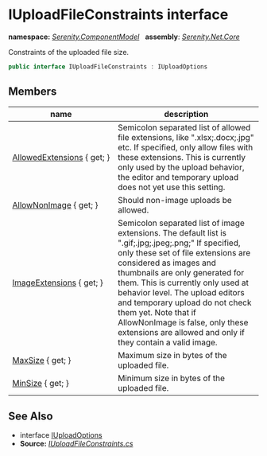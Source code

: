 # IUploadFileConstraints interface
**namespace:** *[Serenity.ComponentModel](../README.md#serenity.componentmodel-namespace)*   **assembly**: *[Serenity.Net.Core](../README.md)*

Constraints of the uploaded file size.

```csharp
public interface IUploadFileConstraints : IUploadOptions
```

## Members

| name | description |
| --- | --- |
| [AllowedExtensions](IUploadFileConstraints/AllowedExtensions.md) { get; } | Semicolon separated list of allowed file extensions, like ".xlsx;.docx;.jpg" etc. If specified, only allow files with these extensions. This is currently only used by the upload behavior, the editor and temporary upload does not yet use this setting. |
| [AllowNonImage](IUploadFileConstraints/AllowNonImage.md) { get; } | Should non-image uploads be allowed. |
| [ImageExtensions](IUploadFileConstraints/ImageExtensions.md) { get; } | Semicolon separated list of image extensions. The default list is ".gif;.jpg;.jpeg;.png;" If specified, only these set of file extensions are considered as images and thumbnails are only generated for them. This is currently only used at behavior level. The upload editors and temporary upload do not check them yet. Note that if AllowNonImage is false, only these extensions are allowed and only if they contain a valid image. |
| [MaxSize](IUploadFileConstraints/MaxSize.md) { get; } | Maximum size in bytes of the uploaded file. |
| [MinSize](IUploadFileConstraints/MinSize.md) { get; } | Minimum size in bytes of the uploaded file. |

## See Also

* interface [IUploadOptions](IUploadOptions.md)
* **Source:** *[IUploadFileConstraints.cs](https://github.com/serenity-is/Serenity/blob/master/src/Serenity.Net.Core/ComponentModel/Upload/IUploadFileConstraints.cs)*